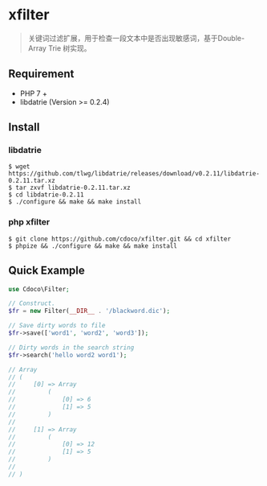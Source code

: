 # xfilter

> 关键词过滤扩展，用于检查一段文本中是否出现敏感词，基于Double-Array Trie 树实现。

## Requirement

- PHP 7 +
- libdatrie (Version >= 0.2.4)

## Install

### libdatrie

```shell
$ wget https://github.com/tlwg/libdatrie/releases/download/v0.2.11/libdatrie-0.2.11.tar.xz
$ tar zxvf libdatrie-0.2.11.tar.xz
$ cd libdatrie-0.2.11
$ ./configure && make && make install
```

### php xfilter

```shell
$ git clone https://github.com/cdoco/xfilter.git && cd xfilter
$ phpize && ./configure && make && make install
```

## Quick Example

```php
use Cdoco\Filter;

// Construct.
$fr = new Filter(__DIR__ . '/blackword.dic');

// Save dirty words to file
$fr->save(['word1', 'word2', 'word3']);

// Dirty words in the search string
$fr->search('hello word2 word1');

// Array
// (
//     [0] => Array
//         (
//             [0] => 6
//             [1] => 5
//         )
//
//     [1] => Array
//         (
//             [0] => 12
//             [1] => 5
//         )
//
// )
```

